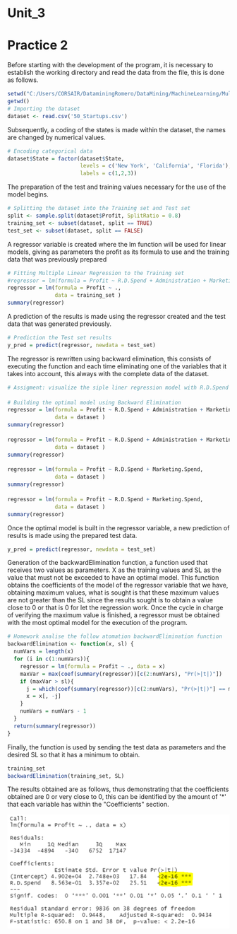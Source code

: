 # Unit_3
# Practice 2


Before starting with the development of the program, it is necessary to establish the working directory and read the data from the file, this is done as follows.
``` R
setwd("C:/Users/CORSAIR/DataminingRomero/DataMining/MachineLearning/MultipleLinearRegression") 
getwd() 
# Importing the dataset 
dataset <- read.csv('50_Startups.csv')
```

Subsequently, a coding of the states is made within the dataset, the names are changed by numerical values.

``` R
# Encoding categorical data 
dataset$State = factor(dataset$State,
                       levels = c('New York', 'California', 'Florida'),
                       labels = c(1,2,3))
```

The preparation of the test and training values ​​necessary for the use of the model begins.

``` R
# Splitting the dataset into the Training set and Test set
split <- sample.split(dataset$Profit, SplitRatio = 0.8)
training_set <- subset(dataset, split == TRUE)
test_set <- subset(dataset, split == FALSE)
```

A regressor variable is created where the lm function will be used for linear models, giving as parameters the profit as its formula to use and the training data that was previously prepared

``` R
# Fitting Multiple Linear Regression to the Training set
#regressor = lm(formula = Profit ~ R.D.Spend + Administration + Marketing.Spend + State)
regressor = lm(formula = Profit ~ .,
               data = training_set )
summary(regressor)
```

A prediction of the results is made using the regressor created and the test data that was generated previously.

``` R
# Prediction the Test set results
y_pred = predict(regressor, newdata = test_set)
```

The regressor is rewritten using backward elimination, this consists of executing the function and each time eliminating one of the variables that it takes into account, this always with the complete data of the dataset.

``` R
# Assigment: visualize the siple liner regression model with R.D.Spend 

# Building the optimal model using Backward Elimination
regressor = lm(formula = Profit ~ R.D.Spend + Administration + Marketing.Spend + State,
               data = dataset )
summary(regressor)

regressor = lm(formula = Profit ~ R.D.Spend + Administration + Marketing.Spend,
               data = dataset )
summary(regressor)

regressor = lm(formula = Profit ~ R.D.Spend + Marketing.Spend,
               data = dataset )
summary(regressor)

regressor = lm(formula = Profit ~ R.D.Spend + Marketing.Spend,
               data = dataset )
summary(regressor)
```

Once the optimal model is built in the regressor variable, a new prediction of results is made using the prepared test data.

``` R
y_pred = predict(regressor, newdata = test_set)
```

Generation of the backwardElimination function, a function used that receives two values ​​as parameters. X as the training values ​​and SL as the value that must not be exceeded to have an optimal model.
This function obtains the coefficients of the model of the regressor variable that we have, obtaining maximum values, what is sought is that these maximum values ​​are not greater than the SL since the results sought is to obtain a value close to 0 or that is 0 for let the regression work. Once the cycle in charge of verifying the maximum value is finished, a regressor must be obtained with the most optimal model for the execution of the program.

``` R
# Homework analise the follow atomation backwardElimination function 
backwardElimination <- function(x, sl) {
  numVars = length(x)
  for (i in c(1:numVars)){
    regressor = lm(formula = Profit ~ ., data = x)
    maxVar = max(coef(summary(regressor))[c(2:numVars), "Pr(>|t|)"])
    if (maxVar > sl){
      j = which(coef(summary(regressor))[c(2:numVars), "Pr(>|t|)"] == maxVar)
      x = x[, -j]
    }
    numVars = numVars - 1
  }
  return(summary(regressor))
}
```

Finally, the function is used by sending the test data as parameters and the desired SL so that it has a minimum to obtain.

``` R
training_set
backwardElimination(training_set, SL)
```

The results obtained are as follows, thus demonstrating that the coefficients obtained are 0 or very close to 0, this can be identified by the amount of '*' that each variable has within the "Coefficients" section. 

![Alt text](https://github.com/ArturoCeron/DataMining/blob/Unit_3/Unit_3/Practice/Practice_2/practice2.PNG)

